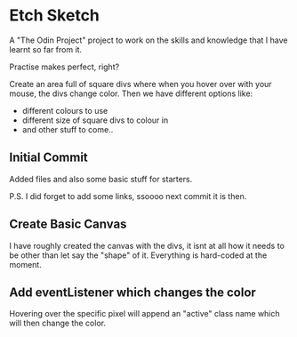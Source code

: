# Etch Sketch

A "The Odin Project" project to work on the skills and knowledge that I have learnt so far from it. 

Practise makes perfect, right?

Create an area full of square divs where when you hover over with your mouse, the divs change color. Then we have different options like:

- different colours to use
- different size of square divs to colour in
- and other stuff to come..

## Initial Commit

Added files and also some basic stuff for starters.

P.S. I did forget to add some links, ssoooo next commit it is then.

## Create Basic Canvas

I have roughly created the canvas with the divs, it isnt at all how it needs to be other than let say the "shape" of it. Everything is hard-coded at the moment.

## Add eventListener which changes the color

Hovering over the specific pixel will append an "active" class name which will then change the color.
